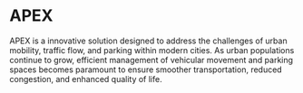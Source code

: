 # APEX
APEX is a innovative solution designed to address the challenges of urban mobility, traffic flow, and parking within modern cities. As urban populations continue to grow, efficient management of vehicular movement and parking spaces becomes paramount to ensure smoother transportation, reduced congestion, and enhanced quality of life.
